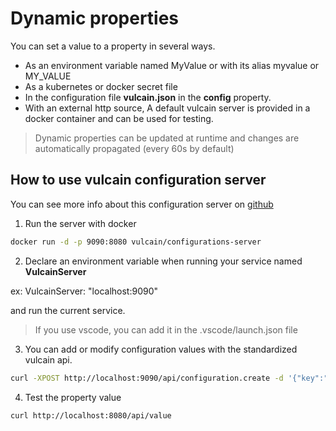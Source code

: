 # Dynamic properties

You can set a value to a property in several ways.

- As an environment variable named MyValue or with its alias myvalue or MY_VALUE
- As a kubernetes or docker secret file
- In the configuration file **vulcain.json** in the **config** property.
- With an external http source, A default vulcain server is provided in a docker container and can be used for testing.

> Dynamic properties can be updated at runtime and changes are automatically propagated (every 60s by default)

## How to use vulcain configuration server

You can see more info about this configuration server on [github](https://github.com/vulcainjs/vulcain-configurations)

1. Run the server with docker

```bash
docker run -d -p 9090:8080 vulcain/configurations-server
```

2. Declare an environment variable when running your service named **VulcainServer**

ex: VulcainServer: "localhost:9090"

and run the current service.

> If you use vscode, you can add it in the .vscode/launch.json file

3. You can add or modify configuration values with the standardized vulcain api.

```bash
curl -XPOST http://localhost:9090/api/configuration.create -d '{"key":"MyValue", "value":"any value", "global": true}'
```

4. Test the property value

```bash
curl http://localhost:8080/api/value
```

